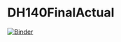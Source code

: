 # DH140FinalActual

[![Binder](https://mybinder.org/badge_logo.svg)](https://mybinder.org/v2/gh/ZGhassemi/DH140FinalActual/HEAD)